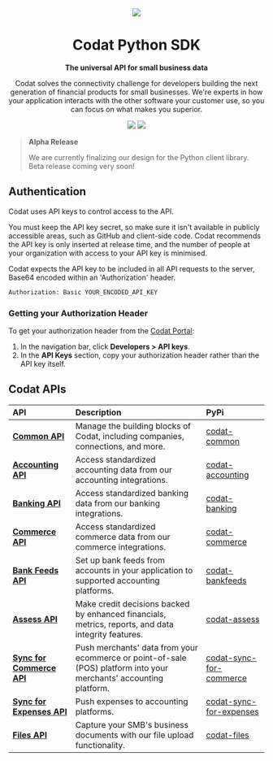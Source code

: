 <div align="center">
        <source srcset="https://user-images.githubusercontent.com/6267663/221800355-0995e4ad-a386-4943-a4c2-e620341a5155.svg" media="(prefers-color-scheme: dark)">
        <img src="https://user-images.githubusercontent.com/6267663/221800359-b7f7776c-a44f-4384-8dd0-d9f7d5caef7d.svg">
   <h1>Codat Python SDK</h1>
   <p><strong>The universal API for small business data</strong></p>
   <p>Codat solves the connectivity challenge for developers building the next generation of financial products for small businesses. We're experts in how your application interacts with the other software your customer use, so you can focus on what makes you superior.</p>
  <a href="https://docs.codat.io/using-the-api/overview"><img src="https://img.shields.io/static/v1?label=Docs&message=API Ref&color=4c2cec&style=for-the-badge" /></a>
  <a href="https://opensource.org/licenses/MIT"><img src="https://img.shields.io/badge/License-MIT-blue.svg?style=for-the-badge" /></a>
</div>

> **Alpha Release**
> 
> We are currently finalizing our design for the Python client library. Beta release coming very soon!

## Authentication

Codat uses API keys to control access to the API.

You must keep the API key secret, so make sure it isn't available in publicly accessible areas, such as GitHub and client-side code. Codat recommends the API key is only inserted at release time, and the number of people at your organization with access to your API key is minimised.

Codat expects the API key to be included in all API requests to the server, Base64 encoded within an 'Authorization' header.

```bash
Authorization: Basic YOUR_ENCODED_API_KEY
```

### Getting your Authorization Header

To get your authorization header from the [Codat Portal](https://signup.codat.io/):

1. In the navigation bar, click **Developers > API keys**.
2. In the **API Keys** section, copy your authorization header rather than the API key itself.

## Codat APIs

| API | Description | PyPi |
| :- | :- | :- |
| **[Common API](https://github.com/codatio/client-sdk-python/tree/main/common)** | Manage the building blocks of Codat, including companies, connections, and more. | [codat-common](https://pypi.org/project/codat-common/) |
| **[Accounting API](https://github.com/codatio/client-sdk-python/tree/main/accounting)** | Access standardized accounting data from our accounting integrations. | [codat-accounting](https://pypi.org/project/codat-accounting/) |
| **[Banking API](https://github.com/codatio/client-sdk-python/tree/main/banking)** | Access standardized banking data from our banking integrations. | [codat-banking](https://pypi.org/project/codat-banking/) |
| **[Commerce API](https://github.com/codatio/client-sdk-python/tree/main/commerce)** | Access standardized commerce data from our commerce integrations. | [codat-commerce](https://pypi.org/project/codat-commerce/) |
| **[Bank Feeds API](https://github.com/codatio/client-sdk-python/tree/main/bankfeeds)** | Set up bank feeds from accounts in your application to supported accounting platforms. | [codat-bankfeeds](https://pypi.org/project/codat-bankfeeds/) |
| **[Assess API](https://github.com/codatio/client-sdk-python/tree/main/assess)** | Make credit decisions backed by enhanced financials, metrics, reports, and data integrity features. | [codat-assess](https://pypi.org/project/codat-assess/) |
| **[Sync for Commerce API](https://github.com/codatio/client-sdk-python/tree/main/synccommerce)** | Push merchants' data from your ecommerce or point-of-sale (POS) platform into your merchants' accounting platform. | [codat-sync-for-commerce](https://pypi.org/project/codat-sync-for-commerce/) |
| **[Sync for Expenses API](https://github.com/codatio/client-sdk-python/tree/main/expenses)** | Push expenses to accounting platforms. | [codat-sync-for-expenses](https://pypi.org/project/codat-sync-for-expenses/) |
| **[Files API](https://github.com/codatio/client-sdk-python/tree/main/files)** | Capture your SMB's business documents with our file upload functionality. | [codat-files](https://pypi.org/project/codat-files/) |
